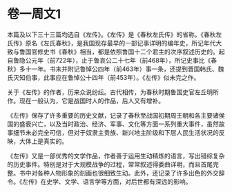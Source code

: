 ﻿# 卷一周文1
本篇及以下三十三篇均选自《左传》。《左传》是《春秋左氏传》的省称。《春秋左氏传》原名《左氏春秋》，是我国现存最早的一部记事详明的编年史，所记年代大致与鲁国官修史书《春秋》相当，都是依照鲁国十二个君主的次序叙述历史的。起自鲁隐公元年（前722年），止于鲁哀公二十七年（前468年），所记史事比《春秋》多十一年。书末并附记鲁悼公四年（前463年）事一条，还提到晋国韩氏、魏氏灭知伯事，此事应在鲁悼公十四年（前453年）。《左传》似未完之作。

关于《左传》的作者，历来众说纷纭。古代相传，为春秋时期鲁国史官左丘明所作。现在一般认为，它是战国时人的作品，后人又有增补。

《左传》保存了许多重要的历史文献，记录了春秋至战国初期周王朝和各主要诸侯国的盛衰兴亡，以及当时政治、经济、军事、文化等方面一系列重大事件，虽然故事细节未必完全可信，但对于奴隶主贵族、新兴地主阶级和下层人民生活状况的反映，大体上是真实的。

《左传》又是一部优秀的文学作品，作者善于运用生动精炼的语言，写出错综复杂的历史事件。特别是对于大规模战争的过程，常常叙述得委曲详明，而且首尾完整。书中对各种人物形象的刻画也很细致生动。此外，还记录了许多出色的外交辞令。《左传》在史学、文学、语言学等方面，对后世都有深远的影响。